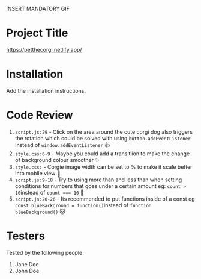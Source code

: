 INSERT MANDATORY GIF

# Project Title

https://petthecorgi.netlify.app/

# Installation

Add the installation instructions.

# Code Review

1. `script.js:29` - Click on the area around the cute corgi dog also triggers the rotation which could be solved with using `button.addEventListener` instead of `window.addEventListener` 👍
2. `style.css:6-9` - Maybe you could add a transitiion to make the change of background colour smoother ✨
3. `style.css:` - Corgie image width can be set to % to make it scale better into mobile view 🐶
4. `script.js:9-18` - Try to using more than and less than when setting conditions for numbers that goes under a certain amount eg: `count > 10`instead of `count === 10` 🧮
5. `script.js:20-26` - Its recommended to put functions inside of a const eg `const blueBackground = function()`instead of `function blueBackground()` 🐱

# Testers

Tested by the following people:

1. Jane Doe
2. John Doe

